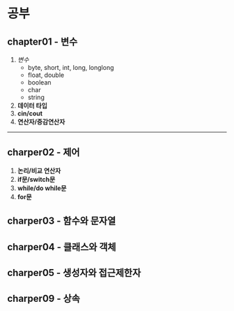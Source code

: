 # 공부

## chapter01 - 변수

1. _변수_
    - byte, short, int, long, longlong
    - float, double
    - boolean
    - char
    - string
2. __데이터 타입__
3. __cin/cout__
4. __연산자/증감연산자__
---

## charper02 - 제어
1. __논리/비교 연산자__
2. __if문/switch문__
3. __while/do while문__
4. __for문__

## charper03 - 함수와 문자열

## charper04 - 클래스와 객체

## charper05 - 생성자와 접근제한자

## charper09 - 상속
